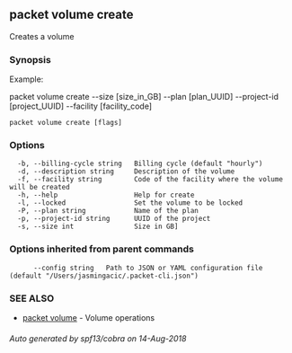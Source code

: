 ## packet volume create

Creates a volume

### Synopsis

Example:

  packet volume create --size [size_in_GB] --plan [plan_UUID] --project-id [project_UUID] --facility [facility_code]
  
  

```
packet volume create [flags]
```

### Options

```
  -b, --billing-cycle string   Billing cycle (default "hourly")
  -d, --description string     Description of the volume
  -f, --facility string        Code of the facility where the volume will be created
  -h, --help                   Help for create
  -l, --locked                 Set the volume to be locked
  -P, --plan string            Name of the plan
  -p, --project-id string      UUID of the project
  -s, --size int               Size in GB]
```

### Options inherited from parent commands

```
      --config string   Path to JSON or YAML configuration file (default "/Users/jasmingacic/.packet-cli.json")
```

### SEE ALSO

* [packet volume](packet_volume.md)	 - Volume operations

###### Auto generated by spf13/cobra on 14-Aug-2018

